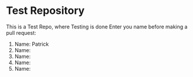 # Test Repository
This is a Test Repo, where Testing is done
Enter you name before making a pull request:
1. Name: Patrick
2. Name:
3. Name:
4. Name:
5. Name:

